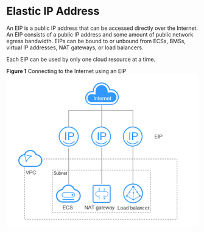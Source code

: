 # Elastic IP Address<a name="vpc_Concepts_0003"></a>

An EIP is a public IP address that can be accessed directly over the Internet. An EIP consists of a public IP address and some amount of public network egress bandwidth. EIPs can be bound to or unbound from ECSs, BMSs, virtual IP addresses, NAT gateways, or load balancers. 

Each EIP can be used by only one cloud resource at a time.

**Figure  1**  Connecting to the Internet using an EIP<a name="fig151339100399"></a>  
![](figures/connecting-to-the-internet-using-an-eip.png "connecting-to-the-internet-using-an-eip")

